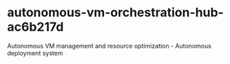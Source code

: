 # autonomous-vm-orchestration-hub-ac6b217d
Autonomous VM management and resource optimization - Autonomous deployment system

